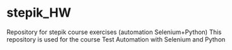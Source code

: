 # stepik_HW
Repository for stepik course exercises (automation Selenium+Python)
This repository is used for the course Test Automation with Selenium and Python
